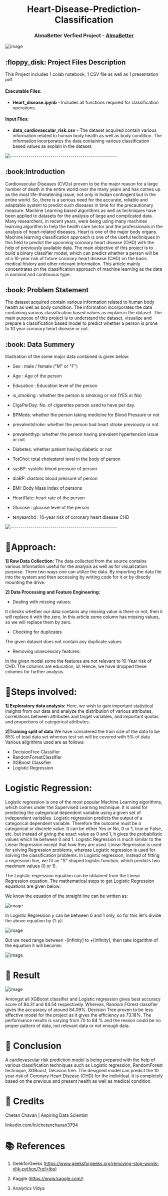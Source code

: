 
<h1 align="center"> 
Heart-Disease-Prediction-Classification </h1>
<h3 align="center"> AlmaBetter Verfied Project - <a href="https://www.almabetter.com/"> AlmaBetter </a> </h5>

<p align="center"> 
	
   ![image](https://user-images.githubusercontent.com/114068950/212884044-52745e1e-bd6b-4a36-a247-67b4d6c35036.png)
<h2> :floppy_disk: Project Files Description</h2>

<p>This Project includes 1 colab notebook, 1 CSV file as well as 1 presentation pdf</p>
<h4>Executable Files:</h4>
<ul>
  <li><b>Heart_disease.ipynb
</b> - Includes all functions required for classification operations.</li>
</ul>

<h4>Input Files:</h4>
<ul>
  <li><b>data_cardiovascular_risk.csv</b> - The dataset acquired contain various information related to human body health as well as body condition. The information incorporates the data containing various classification based values as explain in the dataset.</li>
</ul>


![-----------------------------------------------------](https://raw.githubusercontent.com/andreasbm/readme/master/assets/lines/rainbow.png)

<h2> :book:Introduction</h2>
Cardiovascular Diseases (CVDs) proven to be the major reason for a large number of death in the entire world over the many years and has comes up as the most life-threatening issue, not only in Indian contingent  but in the entire world. So, there is a serious need for the accurate, reliable and adaptable system to predict such diseases in time for the precautionary measure. Machine Learning based algorithms as well as techniques have been applied to datasets for the analysis of large and complicated data. Many researchers, in recent years, were being using many machines learning algorithm to help the health care sector and the professionals in the analysis of heart-related diseases. Heart is one of the major body organs. Machine learning classification approach is one of the useful techniques in this field to predict the upcoming coronary heart disease (CHD) with the help of previously available data. The main objective of this project is to build a binary classifier model, which can predict whether a person will be at a 10-year risk of future coronary heart disease (CHD) on the basis medical history and other relevant information. This article mainly concentrates on the classification approach of machine learning as the data is nominal and continuous type.


<h2> :book: Problem Statement</h2>
The dataset acquired contain various information related to human body health as well as body condition. The information incorporates the data containing various classification based values as explain in the dataset. The main purpose of this project is to understand the dataset, visualize and prepare a classification based model to predict whether a person is prone to 10 year coronary heart disease or not. 

<h2> :book: Data Summery</h2>
Illustration of the some major data contained is given below:

* Sex : male / female ("M" or "F") 

* Age : Age of the person 

* Education : Education level of the person 

* is_smoking : whether the person is smoking or not (YES  or  No) 

* CigsPerDay: No. of cigarettes person used to have per day.

* BPMeds: whether the person taking medicine for Blood Pressure or not

* prevalentstroke: whether the person had heart stroke previously or not

* prevalenthyp: whether the person having prevalent hypertension issue or not

* Diabetes: whether patient having diabetic or not

* TotChol: total cholesterol level in the body of person

* sysBP: systolic blood pressure of person

* diaBP: diastolic blood pressure of person

* BMI: Body Mass Index of persons

* HeartRate: heart rate of the person

* Glucose : glucose level of the person

* tenyearchd : 10-year risk of coronary heart disease CHD 




![-----------------------------------------------------](https://raw.githubusercontent.com/andreasbm/readme/master/assets/lines/rainbow.png)


# :book:Approach:


**1] Raw Data Collection:**
The data collected from the source contains various information useful for the  analysis as well as for visualization purpose. There two ways one can utilize the data. By importing the data file into the system and then accessing by writing code for it or by directly mounting the drive.  

**2] Data Processing and Feature Engineering:**

* Dealing with missing values:

It checks whether our data contains any missing value is there or not, then it will replace it with the zero. In this article some column has missing values, so we will replace them by zero.

* Checking for duplicates

The given dataset does not contain any duplicate values

* Removing unnecessary features:

In the given model some the features are not relevant to 10-Year risk of CHD. The columns are education, id. Hence, we have dropped these columns for further analysis.



# :book:Steps involved:

**1] Exploratory data analysis:** 
Here, we wish to gain important statistical insights from our data and analyze the distribution of various attributes, correlations between attributes and target variables, and important quotas and proportions of categorical attributes.

**2]Training split of data**
We have considered the train size of the data to be 85% of total data set whereas test set will be covered with 5% of data
Various allgrithms used are as follows:

* DecisionTree Classifier
* RandomForestClassifier
* XGBoost Classifier
* Logistic Regression

# Logistic Regression:

Logistic regression is one of the most popular Machine Learning algorithms, which comes under the Supervised Learning technique. It is used for predicting the categorical dependent variable using a given set of independent variables. Logistic regression predicts the output of a categorical dependent variable. Therefore the outcome must be a categorical or discrete value. It can be either Yes or No, 0 or 1, true or False, etc. but instead of giving the exact value as 0 and 1, it gives the probabilistic values which lie between 0 and 1. Logistic Regression is much similar to the Linear Regression except that how they are used. Linear Regression is used for solving Regression problems, whereas Logistic regression is used for solving the classification problems. In Logistic regression, instead of fitting a regression line, we fit an "S" shaped logistic function, which predicts two maximum values (0 or 1).

The Logistic regression equation can be obtained from the Linear Regression equation. The mathematical steps to get Logistic Regression equations are given below:

We know the equation of the straight line can be written as:

![image](https://user-images.githubusercontent.com/114068950/214811862-8dafd95e-33b2-47f9-8f16-5153e7433289.png)

In Logistic Regression y can be between 0 and 1 only, so for this let's divide the above equation by (1-y):

![image](https://user-images.githubusercontent.com/114068950/214811895-f6992367-c859-41f2-87f0-dec59f012838.png)

But we need range between -[infinity] to +[infinity], then take logarithm of the equation it will become:

![image](https://user-images.githubusercontent.com/114068950/214811918-daa24444-8678-482e-b1f3-d3269884fec0.png)

# :book: Result

![image](https://user-images.githubusercontent.com/114068950/214812048-379a6839-a941-4472-ac5e-812cf4d7a583.png)


Amongst all XGBoost classifier and Logistic regression gives best accuracy score of 84.31 and 84.54 respectively. Whereas, Random FOrest classifier gives the accuaracy of around 84.09%. Decision Tree proven to be less effective model for the project as it gives the efficiency as 73.18%. The performance results is varying from 70 to 84 % and the reason could be no proper pattern of data, not relevant data or not enough data.

# :book: Conclusion

A cardiovascular risk prediction model is being prepared with the help of various classification techniques such as Logistic regression, RandomForest technique, XGBoost, Decision tree. The designed model can predict the 10 year risk of Coronary Heart Disease (CHD) for the individual. It is completely based on the previous and present health as well as medical condition.

# 📜 Credits
Chetan Chavan | Aspiring Data Scientist

linkedin.com/in/chetanchavan3794


# 📚 References 

1. GeekforGeeks (https://www.geeksforgeeks.org/removing-stop-words-nltk-python/?ref=lbp)

2. Kaggle (https://www.kaggle.com/)

3. Analytics Vidya
